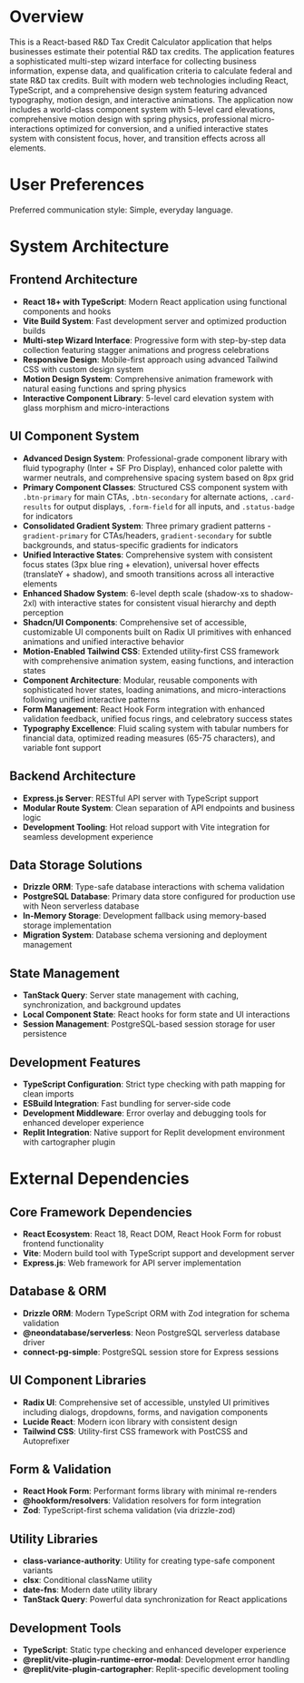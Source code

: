 # Overview

This is a React-based R&D Tax Credit Calculator application that helps businesses estimate their potential R&D tax credits. The application features a sophisticated multi-step wizard interface for collecting business information, expense data, and qualification criteria to calculate federal and state R&D tax credits. Built with modern web technologies including React, TypeScript, and a comprehensive design system featuring advanced typography, motion design, and interactive animations. The application now includes a world-class component system with 5-level card elevations, comprehensive motion design with spring physics, professional micro-interactions optimized for conversion, and a unified interactive states system with consistent focus, hover, and transition effects across all elements.

# User Preferences

Preferred communication style: Simple, everyday language.

# System Architecture

## Frontend Architecture
- **React 18+ with TypeScript**: Modern React application using functional components and hooks
- **Vite Build System**: Fast development server and optimized production builds
- **Multi-step Wizard Interface**: Progressive form with step-by-step data collection featuring stagger animations and progress celebrations
- **Responsive Design**: Mobile-first approach using advanced Tailwind CSS with custom design system
- **Motion Design System**: Comprehensive animation framework with natural easing functions and spring physics
- **Interactive Component Library**: 5-level card elevation system with glass morphism and micro-interactions

## UI Component System
- **Advanced Design System**: Professional-grade component library with fluid typography (Inter + SF Pro Display), enhanced color palette with warmer neutrals, and comprehensive spacing system based on 8px grid
- **Primary Component Classes**: Structured CSS component system with `.btn-primary` for main CTAs, `.btn-secondary` for alternate actions, `.card-results` for output displays, `.form-field` for all inputs, and `.status-badge` for indicators
- **Consolidated Gradient System**: Three primary gradient patterns - `gradient-primary` for CTAs/headers, `gradient-secondary` for subtle backgrounds, and status-specific gradients for indicators
- **Unified Interactive States**: Comprehensive system with consistent focus states (3px blue ring + elevation), universal hover effects (translateY + shadow), and smooth transitions across all interactive elements
- **Enhanced Shadow System**: 6-level depth scale (shadow-xs to shadow-2xl) with interactive states for consistent visual hierarchy and depth perception
- **Shadcn/UI Components**: Comprehensive set of accessible, customizable UI components built on Radix UI primitives with enhanced animations and unified interactive behavior
- **Motion-Enabled Tailwind CSS**: Extended utility-first CSS framework with comprehensive animation system, easing functions, and interaction states
- **Component Architecture**: Modular, reusable components with sophisticated hover states, loading animations, and micro-interactions following unified interactive patterns
- **Form Management**: React Hook Form integration with enhanced validation feedback, unified focus rings, and celebratory success states
- **Typography Excellence**: Fluid scaling system with tabular numbers for financial data, optimized reading measures (65-75 characters), and variable font support

## Backend Architecture
- **Express.js Server**: RESTful API server with TypeScript support
- **Modular Route System**: Clean separation of API endpoints and business logic
- **Development Tooling**: Hot reload support with Vite integration for seamless development experience

## Data Storage Solutions
- **Drizzle ORM**: Type-safe database interactions with schema validation
- **PostgreSQL Database**: Primary data store configured for production use with Neon serverless database
- **In-Memory Storage**: Development fallback using memory-based storage implementation
- **Migration System**: Database schema versioning and deployment management

## State Management
- **TanStack Query**: Server state management with caching, synchronization, and background updates
- **Local Component State**: React hooks for form state and UI interactions
- **Session Management**: PostgreSQL-based session storage for user persistence

## Development Features
- **TypeScript Configuration**: Strict type checking with path mapping for clean imports
- **ESBuild Integration**: Fast bundling for server-side code
- **Development Middleware**: Error overlay and debugging tools for enhanced developer experience
- **Replit Integration**: Native support for Replit development environment with cartographer plugin

# External Dependencies

## Core Framework Dependencies
- **React Ecosystem**: React 18, React DOM, React Hook Form for robust frontend functionality
- **Vite**: Modern build tool with TypeScript support and development server
- **Express.js**: Web framework for API server implementation

## Database & ORM
- **Drizzle ORM**: Modern TypeScript ORM with Zod integration for schema validation
- **@neondatabase/serverless**: Neon PostgreSQL serverless database driver
- **connect-pg-simple**: PostgreSQL session store for Express sessions

## UI Component Libraries
- **Radix UI**: Comprehensive set of accessible, unstyled UI primitives including dialogs, dropdowns, forms, and navigation components
- **Lucide React**: Modern icon library with consistent design
- **Tailwind CSS**: Utility-first CSS framework with PostCSS and Autoprefixer

## Form & Validation
- **React Hook Form**: Performant forms library with minimal re-renders
- **@hookform/resolvers**: Validation resolvers for form integration
- **Zod**: TypeScript-first schema validation (via drizzle-zod)

## Utility Libraries
- **class-variance-authority**: Utility for creating type-safe component variants
- **clsx**: Conditional className utility
- **date-fns**: Modern date utility library
- **TanStack Query**: Powerful data synchronization for React applications

## Development Tools
- **TypeScript**: Static type checking and enhanced developer experience
- **@replit/vite-plugin-runtime-error-modal**: Development error handling
- **@replit/vite-plugin-cartographer**: Replit-specific development tooling